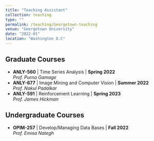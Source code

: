 ```yaml
---
title: "Teaching Assistant"
collection: teaching
type: ""
permalink: /teaching/Georgetown-teaching
venue: "Georgetown University"
date: "2022-01"
location: "Washington D.C"
---
```

## Graduate Courses
- **ANLY-560** | Time Series Analysis                                                | **Spring 2022** <br>
  _Prof. Purna Gamage_
- **ANLY-677** | Image Mining and Computer Vision                                    | **Summer 2022** <br>
  _Prof. Nakul Padalkar_
- **ANLY-591** | Reinforcement Learning                                              | **Spring 2023** <br> 
  _Prof. James Hickman_

## Undergraduate Courses
- **OPIM-257** | Develop/Managing Data Bases                                         | **Fall 2022**  <br>
  _Prof. Emisa Nategh_
